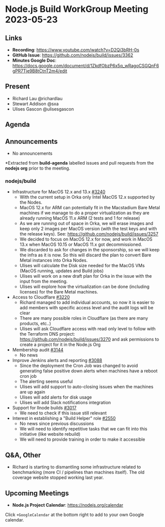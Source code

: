 # Node.js Build WorkGroup Meeting 2023-05-23

## Links

* **Recording**:  https://www.youtube.com/watch?v=D2Qi3bRH-0s
* **GitHub Issue**: https://github.com/nodejs/build/issues/3362
* **Minutes Google Doc**: https://docs.google.com/document/d/1ZkdfObzP6x5q_wRagoCSGQnF6gPR7Tje9B8tCtnT2m4/edit

## Present

* Richard Lau @richardlau
* Stewart Addison @sxa
* Ulises Gascon @ulisesgascon


## Agenda

## Announcements

* No announcements

*Extracted from **build-agenda** labelled issues and pull requests from the **nodejs org** prior to the meeting.

### nodejs/build

* Infrastructure for MacOS 12.x and 13.x [#3240](https://github.com/nodejs/build/issues/3240)
  * With the current setup in Orka only Intel MacOS 12.x supported by the Nodes.
  * MacOS 12.x for ARM can potentially fit in the Macstadium Bare Metal machines if we manage to do a proper virtualization as they are already running MacOS 11.x ARM (2 tests and 1 for release)
  * As we are running out of space in Orka, we will erase images and keep only 2 images per MacOS version (with the test keys and with the release keys). See: https://github.com/nodejs/build/issues/3257 
  * We decided to focus on MacOS 12.x for now, and work in MacOS 13.x when MacOS 10.15 or MacOS 11.x got decommissioned.
  * We discarded to ask for changes in the sponsorship, so we will keep the infra as it is now. So this will discard the plan to convert Bare Metal instances into Orka Nodes.
  * Ulises will calculate the Disk size needed for the MacOS VMs (MacOS running, updates and Build jobs)
  * Ulises will work on a new draft plan for Orka in the issue with the input from the meeting.
  * Ulises will explore how the virtualization can be done (including licenses) for the Bare Metal machines.
* Access to Cloudflare [#3220](https://github.com/nodejs/build/issues/3220)
  * Richard managed to add individual accounts, so now it is easier to add members with specific access level and the audit logs will be clear
  * There are many possible roles in Cloudflare (as there are many products, etc..)
  * Ulises will ask Cloudflare access with read only level to follow with the Terraform DNS project: https://github.com/nodejs/build/issues/3270 and ask permissions to create a project for it in the Node.js Org
* Membership audit [#3144](https://github.com/nodejs/build/issues/3144)
  * No news
* Improve Jenkins alerts and reporting [#3088](https://github.com/nodejs/build/issues/3088)
  * Since the deployment the Cron Job was changed to avoid generating false positive down alerts when machines have a reboot cron job
  * The alerting seems useful
  * Ulises will add support to auto-closing issues when the machines are up again
  * Ulises will add alerts for disk usage
  * Ulises will add Slack notifications integration
* Support for llnode builds [#3017](https://github.com/nodejs/build/issues/3017)
  * We need to check if this issue still relevant
* Interest in establishing a "Build Helper" role [#2550](https://github.com/nodejs/build/issues/2550)
  * No news since previous discussions
  * We will need to identify repetitive tasks that we can fit into this initiative (like website rebuild)
  * We will need to provide training in order to make it accessible


## Q&A, Other

* Richard is starting to dismantling some infrastructure related to benchmarking (more CI / pipelines than machines itself). The old coverage website stopped working last year.

## Upcoming Meetings

* **Node.js Project Calendar**: <https://nodejs.org/calendar>

Click `+GoogleCalendar` at the bottom right to add to your own Google calendar.